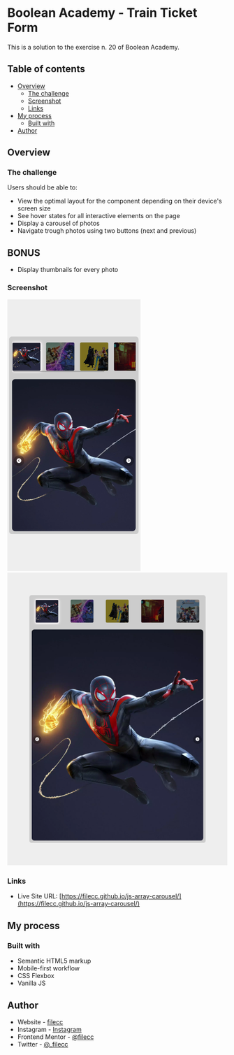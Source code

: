 # Boolean Academy - Train Ticket Form

This is a solution to the exercise n. 20 of Boolean Academy. 

## Table of contents

- [Overview](#overview)
  - [The challenge](#the-challenge)
  - [Screenshot](#screenshot)
  - [Links](#links)
- [My process](#my-process)
  - [Built with](#built-with)
- [Author](#author)


## Overview

### The challenge

Users should be able to:

- View the optimal layout for the component depending on their device's screen size
- See hover states for all interactive elements on the page
- Display a carousel of photos 
- Navigate trough photos using two buttons (next and previous)

## BONUS

- Display thumbnails for every photo 

### Screenshot

![](./mobile.png)
![](./tablet.png)


### Links

- Live Site URL: [https://filecc.github.io/js-array-carousel/](https://filecc.github.io/js-array-carousel/)

## My process

### Built with

- Semantic HTML5 markup
- Mobile-first workflow
- CSS Flexbox
- Vanilla JS

## Author

- Website - [filecc](https://www.filecc.dev)
- Instagram - [Instagram](https://www.instagram.com/filecc)
- Frontend Mentor - [@filecc](https://www.frontendmentor.io/profile/filecc)
- Twitter - [@_filecc](https://www.twitter.com/_filecc)
